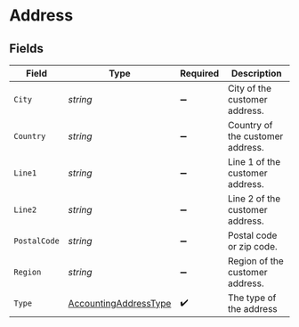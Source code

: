 # Address


## Fields

| Field                                                                 | Type                                                                  | Required                                                              | Description                                                           |
| --------------------------------------------------------------------- | --------------------------------------------------------------------- | --------------------------------------------------------------------- | --------------------------------------------------------------------- |
| `City`                                                                | *string*                                                              | :heavy_minus_sign:                                                    | City of the customer address.                                         |
| `Country`                                                             | *string*                                                              | :heavy_minus_sign:                                                    | Country of the customer address.                                      |
| `Line1`                                                               | *string*                                                              | :heavy_minus_sign:                                                    | Line 1 of the customer address.                                       |
| `Line2`                                                               | *string*                                                              | :heavy_minus_sign:                                                    | Line 2 of the customer address.                                       |
| `PostalCode`                                                          | *string*                                                              | :heavy_minus_sign:                                                    | Postal code or zip code.                                              |
| `Region`                                                              | *string*                                                              | :heavy_minus_sign:                                                    | Region of the customer address.                                       |
| `Type`                                                                | [AccountingAddressType](../../Models/Shared/AccountingAddressType.md) | :heavy_check_mark:                                                    | The type of the address                                               |